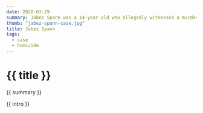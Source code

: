 ```yaml
---
date: 2020-03-29
summary: Jabez Spann was a 14-year-old who allegedly witnessed a murder. Then, he was murdered and people know who did it.
thumb: "jabez-spann-case.jpg"
title: Jabez Spann
tags:
  - case
  - homicide
---
```


<h1>{{ title }}</h1>

<p>{{ summary }}</p>

<p>{{ intro }}</p>
